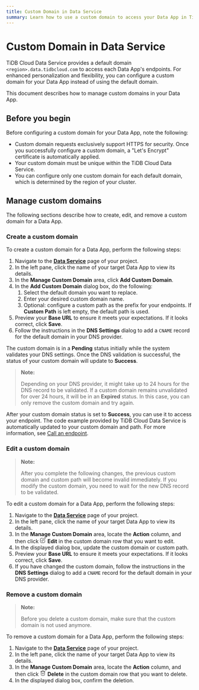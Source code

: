 ```yaml
---
title: Custom Domain in Data Service
summary: Learn how to use a custom domain to access your Data App in TiDB Cloud Data Service.
---
```


# Custom Domain in Data Service

TiDB Cloud Data Service provides a default domain `<region>.data.tidbcloud.com` to access each Data App's endpoints. For enhanced personalization and flexibility, you can configure a custom domain for your Data App instead of using the default domain.

This document describes how to manage custom domains in your Data App.

## Before you begin

Before configuring a custom domain for your Data App, note the following:

- Custom domain requests exclusively support HTTPS for security. Once you successfully configure a custom domain, a "Let's Encrypt" certificate is automatically applied.
- Your custom domain must be unique within the TiDB Cloud Data Service.
- You can configure only one custom domain for each default domain, which is determined by the region of your cluster.

## Manage custom domains

The following sections describe how to create, edit, and remove a custom domain for a Data App.

### Create a custom domain

To create a custom domain for a Data App, perform the following steps:

1. Navigate to the [**Data Service**](https://console.tidb.io/data-service) page of your project.
2. In the left pane, click the name of your target Data App to view its details.
3. In the **Manage Custom Domain** area, click **Add Custom Domain**.
4. In the **Add Custom Domain** dialog box, do the following:
    1. Select the default domain you want to replace.
    2. Enter your desired custom domain name.
    3. Optional: configure a custom path as the prefix for your endpoints. If **Custom Path** is left empty, the default path is used.
5. Preview your **Base URL** to ensure it meets your expectations. If it looks correct, click **Save**.
6. Follow the instructions in the **DNS Settings** dialog to add a `CNAME` record for the default domain in your DNS provider.

The custom domain is in a **Pending** status initially while the system validates your DNS settings. Once the DNS validation is successful, the status of your custom domain will update to **Success**.

> **Note:**
>
> Depending on your DNS provider, it might take up to 24 hours for the DNS record to be validated. If a custom domain remains unvalidated for over 24 hours, it will be in an **Expired** status. In this case, you can only remove the custom domain and try again.

After your custom domain status is set to **Success**, you can use it to access your endpoint. The code example provided by TiDB Cloud Data Service is automatically updated to your custom domain and path. For more information, see [Call an endpoint](/tidb-cloud/data-service-manage-endpoint.md#call-an-endpoint).

### Edit a custom domain

> **Note:**
>
> After you complete the following changes, the previous custom domain and custom path will become invalid immediately. If you modify the custom domain, you need to wait for the new DNS record to be validated.

To edit a custom domain for a Data App, perform the following steps:

1. Navigate to the [**Data Service**](https://console.tidb.io/data-service) page of your project.
2. In the left pane, click the name of your target Data App to view its details.
3. In the **Manage Custom Domain** area, locate the **Action** column, and then click <svg xmlns="http://www.w3.org/2000/svg" width="16" height="16" fill="none" stroke-width="1.5" viewBox="0 0 24 24"><path stroke="currentColor" stroke-linecap="round" stroke-linejoin="round" d="M11 4H6.8c-1.68 0-2.52 0-3.162.327a3 3 0 0 0-1.311 1.311C2 6.28 2 7.12 2 8.8v8.4c0 1.68 0 2.52.327 3.162a3 3 0 0 0 1.311 1.311C4.28 22 5.12 22 6.8 22h8.4c1.68 0 2.52 0 3.162-.327a3 3 0 0 0 1.311-1.311C20 19.72 20 18.88 20 17.2V13M8 16h1.675c.489 0 .733 0 .963-.055.204-.05.4-.13.579-.24.201-.123.374-.296.72-.642L21.5 5.5a2.121 2.121 0 0 0-3-3l-9.563 9.563c-.346.346-.519.519-.642.72a2 2 0 0 0-.24.579c-.055.23-.055.474-.055.963V16Z" stroke-width="inherit"></path></svg> **Edit** in the custom domain row that you want to edit.
4. In the displayed dialog box, update the custom domain or custom path.
5. Preview your **Base URL** to ensure it meets your expectations. If it looks correct, click **Save**.
6. If you have changed the custom domain, follow the instructions in the **DNS Settings** dialog to add a `CNAME` record for the default domain in your DNS provider.

### Remove a custom domain

> **Note:**
>
> Before you delete a custom domain, make sure that the custom domain is not used anymore.

To remove a custom domain for a Data App, perform the following steps:

1. Navigate to the [**Data Service**](https://console.tidb.io/data-service) page of your project.
2. In the left pane, click the name of your target Data App to view its details.
3. In the **Manage Custom Domain** area, locate the **Action** column, and then click <svg xmlns="http://www.w3.org/2000/svg" width="16" height="16" fill="none" stroke-width="1.5" viewBox="0 0 24 24"><path stroke="currentColor" stroke-linecap="round" stroke-linejoin="round" d="M16 6v-.8c0-1.12 0-1.68-.218-2.108a2 2 0 0 0-.874-.874C14.48 2 13.92 2 12.8 2h-1.6c-1.12 0-1.68 0-2.108.218a2 2 0 0 0-.874.874C8 3.52 8 4.08 8 5.2V6m2 5.5v5m4-5v5M3 6h18m-2 0v11.2c0 1.68 0 2.52-.327 3.162a3 3 0 0 1-1.311 1.311C16.72 22 15.88 22 14.2 22H9.8c-1.68 0-2.52 0-3.162-.327a3 3 0 0 1-1.311-1.311C5 19.72 5 18.88 5 17.2V6" stroke-width="inherit"></path></svg> **Delete** in the custom domain row that you want to delete.
4. In the displayed dialog box, confirm the deletion.
